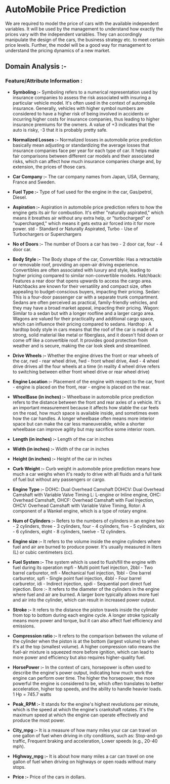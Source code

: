 # **AutoMobile Price Prediction**
We are required to model the price of cars with the available independent variables. It will be used by the management to understand how exactly the prices vary with the independent variables. They can accordingly manipulate the design of the cars, the business strategy etc. to meet certain price levels. Further, the model will be a good way for management to understand the pricing dynamics of a new market.

## **Domain Analysis :-**

### **Feature/Attribute Information :**
* **Symboling :-**
Symboling refers to a numerical representation used by insurance companies to assess the risk associated with insuring a particular vehicle model. It's often used in the context of automobile insurance.
Generally, vehicles with higher symbol numbers are considered to have a higher risk of being involved in accidents or incurring higher costs for insurance companies, thus leading to higher insurance premiums for the owners.
A value of +3 indicates that the auto is risky, -3 that it is probably pretty safe.

* **Normalized Losses :-**
Normalized losses in automobile price prediction basically mean adjusting or standardizing the average losses that insurance companies face per year for each type of car. It helps make fair comparisons between different car models and their associated risks, which can affect how much insurance companies charge and, by extension, the prices of those cars.

* **Car Company :-**
The car company names from Japan, USA, Germany, France and Sweden.

* **Fuel Type :-**
Type of fuel used for the engine in the car,
Gas/petrol,
Diesel.

* **Aspiration :-**
Aspiration in automobile price prediction refers to how the engine gets its air for combustion. It's either "naturally aspirated," which means it breathes air without any extra help, or "turbocharged" or "supercharged," which means it gets extra air forced into it for more power.
std - Standard or Naturally Aspirated,
Turbo - Use of Turbochargers or Superchargers

* **No of Doors :-**
The number of Doors a car has
two - 2 door car,
four - 4 door car.

* **Body Style :-**
The Body shape of the car,
Convertible: Has a retractable or removable roof, providing an open-air driving experience. Convertibles are often associated with luxury and style, leading to higher pricing compared to similar non-convertible models.
Hatchback: Features a rear door that opens upwards to access the cargo area. Hatchbacks are known for their versatility and compact size, often appealing to budget-conscious buyers, impacting their pricing.
Sedan: This is a four-door passenger car with a separate trunk compartment. Sedans are often perceived as practical, family-friendly vehicles, and they may have a broad market appeal, impacting their pricing.
Wagon: Similar to a sedan but with a longer roofline and a larger cargo area. Wagons are valued for their practicality and additional cargo space, which can influence their pricing compared to sedans.
Hardtop : A hardtop body style in cars means that the roof of the car is made of a strong, solid material like metal or fiberglass, and it doesn't fold down or come off like a convertible roof. It provides good protection from weather and is secure, making the car look sleek and streamlined.

* **Drive Wheels :-**
Whether the engine drives the front or rear wheels of the car,
rwd - rear wheel drive,
fwd - front wheel drive,
4wd - 4 wheel drive drives all the four wheels at a time (in reality 4 wheel drive refers to switching between either front wheel drive or rear wheel drive)

* **Engine Location :-**
Placement of the engine with respect to the car,
front - engine is placed on the front,
rear - engine is placed on the rear.

* **WheelBase (in inches) :-**
Wheelbase in automobile price prediction refers to the distance between the front and rear axles of a vehicle. It's an important measurement because it affects how stable the car feels on the road, how much space is available inside, and sometimes even how the car handles. A longer wheelbase often means more interior space but can make the car less maneuverable, while a shorter wheelbase can improve agility but may sacrifice some interior room.

* **Length (in inches) :-**
Length of the car in inches

*  **Width (in inches) :-**
Width of the car in inches

* **Height (in inches) :-**
Height of the car in inches

* **Curb Weight :-**
Curb weight in automobile price prediction means how much a car weighs when it's ready to drive with all fluids and a full tank of fuel but without any passengers or cargo.

* **Engine Type :-**
DOHC: Dual Overhead Camshaft
DOHCV: Dual Overhead Camshaft with Variable Valve Timing
L: L-engine or Inline engine,
OHC: Overhead Camshaft,
OHCF: Overhead Camshaft with Fuel Injection,
OHCV: Overhead Camshaft with Variable Valve Timing,
Rotor: A component of a Wankel engine, which is a type of rotary engine.

* **Num of Cylinders :-**
Refers to the numbers of cylinders in an engine
two - 2 cylinders,
three - 3 cylinders,
four - 4 cylinders,
five - 5 cylinders,
six - 6 cylinders,
eight - 8 cylinders,
twelve - 12 cylinders.

* **Engine size :-**
It refers to the volume inside the engine cylinders where fuel and air are burned to produce power. It's usually measured in liters (L) or cubic centimeters (cc).

* **Fuel System :-**
The system which is used to flush/fill the engine with fuel during its operation
mpfi - Multi point fuel injection,
2bbl - Two barrel carburetor,
mfi - Mechanical fuel injection,
1bbl - One barrel carburetor,
spfi - Single point fuel injection,
4bbl - Four barrel carburetor,
idi - Indirect injection,
spdi - Sequential port direct fuel injection.
Bore :-
It refers to the diameter of the cylinders in the engine where fuel and air are burned. A larger bore typically allows more fuel and air into the cylinder, which can result in increased power output.

* **Stroke :-**
It refers to the distance the piston travels inside the cylinder from top to bottom during each engine cycle. A longer stroke typically means more power and torque, but it can also affect fuel efficiency and emissions.

* **Compression ratio :-**
It refers to the comparison between the volume of the cylinder when the piston is at the bottom (largest volume) to when it's at the top (smallest volume). A higher compression ratio means the fuel-air mixture is squeezed more before ignition, which can lead to more power and efficiency but also requires higher-quality fuel.

* **HorsePower :-**
In the context of cars, horsepower is often used to describe the engine's power output, indicating how much work the engine can perform over time. The higher the horsepower, the more powerful the engine is considered to be, which often translates to better acceleration, higher top speeds, and the ability to handle heavier loads.
1 Hp = 745.7 watts

* **Peak_RPM :-**
It stands for the engine's highest revolutions per minute, which is the speed at which the engine's crankshaft rotates. It's the maximum speed at which the engine can operate effectively and produce the most power.

* **City_mpg :-**
It is a measure of how many miles your car can travel on one gallon of fuel when driving in city conditions, such as: Stop-and-go traffic, Frequent braking and acceleration, Lower speeds (e.g., 20-40 mph).

* **Highway_mpg :-** It is about how many miles a car can travel on one gallon of fuel when driving on highways or open roads without many stops.

* **Price :-** Price of the cars in dollars.
